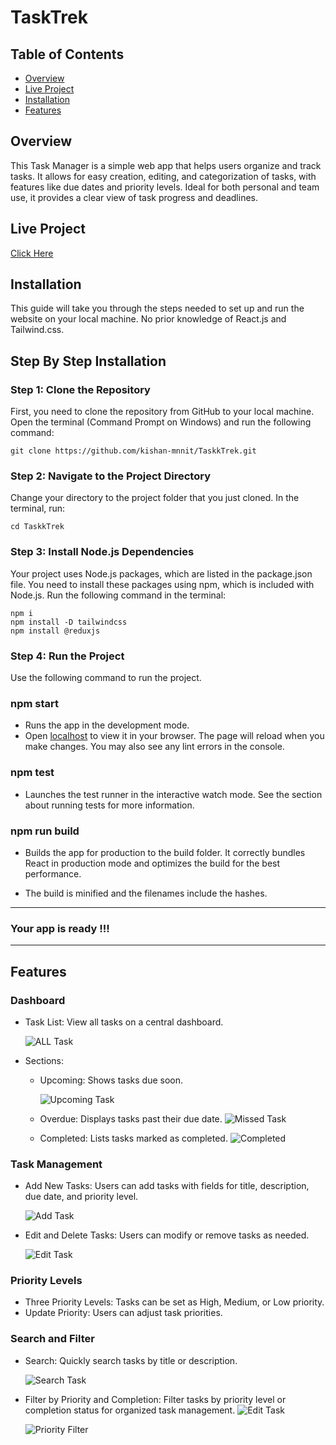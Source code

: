 # TaskTrek

## Table of Contents
- [Overview](#overview)
- [Live Project](#live-project)
- [Installation](#installation)
- [Features](#features)

## Overview

This Task Manager is a simple web app that helps users organize and track tasks. It allows for easy creation, editing, and categorization of tasks, with features like due dates and priority levels. Ideal for both personal and team use, it provides a clear view of task progress and deadlines.

## Live Project 

[Click Here](https://elite-task-six.vercel.app/)

## Installation

This guide will take you through the steps needed to set up and run the website on your local machine. No prior knowledge of React.js and Tailwind.css.

## Step By Step Installation

### Step 1: Clone the Repository
First, you need to clone the repository from GitHub to your local machine. Open the terminal (Command Prompt on Windows) and run the following command:

    git clone https://github.com/kishan-mnnit/TaskkTrek.git

### Step 2: Navigate to the Project Directory
Change your directory to the project folder that you just cloned. In the terminal, run:

    cd TaskkTrek

### Step 3: Install Node.js Dependencies
Your project uses Node.js packages, which are listed in the package.json file. You need to install these packages using npm, which is included with Node.js. Run the following command in the terminal:

    npm i
    npm install -D tailwindcss
    npm install @reduxjs

### Step 4: Run the Project
Use the following command to run the project. 
### npm start
- Runs the app in the development mode.
- Open [localhost](http://localhost:3000) to view it in your browser. The page will reload when you make changes.
You may also see any lint errors in the console.

### npm test

- Launches the test runner in the interactive watch mode. See the section about running tests for more information.

### npm run build

- Builds the app for production to the build folder. It correctly bundles React in production mode and optimizes the build for the best performance.

- The build is minified and the filenames include the hashes.

---
### Your app is ready !!!
---

## Features 

### Dashboard

- Task List: View all tasks on a central dashboard.

    ![ALL Task](/Image_assets/all_task.png?raw=true "Add Task")

- Sections:
 
    - Upcoming: Shows tasks due soon.

        ![Upcoming Task](/Image_assets/upcoming_task.png?raw=true "Upcoming Task")

    - Overdue: Displays tasks past their due date.
        ![Missed Task](/Image_assets/missed_task.png?raw=true "Overdue")

    - Completed: Lists tasks marked as completed.
    ![Completed](/Image_assets/complete.png?raw=true "Completed")

### Task Management

- Add New Tasks: Users can add tasks with fields for title, description, due date, and 
priority level.

    ![Add Task](/Image_assets/add_task.png?raw=true "Add Task")

- Edit and Delete Tasks: Users can modify or remove tasks as needed.

    ![Edit Task](/Image_assets/edit_task.png?raw=true "Edit Task")


### Priority Levels

- Three Priority Levels: Tasks can be set as High, Medium, or Low priority.
- Update Priority: Users can adjust task priorities.

### Search and Filter

- Search: Quickly search tasks by title or description.

    ![Search Task](/Image_assets/search.png?raw=true "Edit Task")

- Filter by Priority and Completion: Filter tasks by priority level or completion status for organized task management.
    ![Edit Task](/Image_assets/sorting.png?raw=true "Edit Task")

    ![Priority Filter](/Image_assets/priority.png?raw=true "Priority Task")
